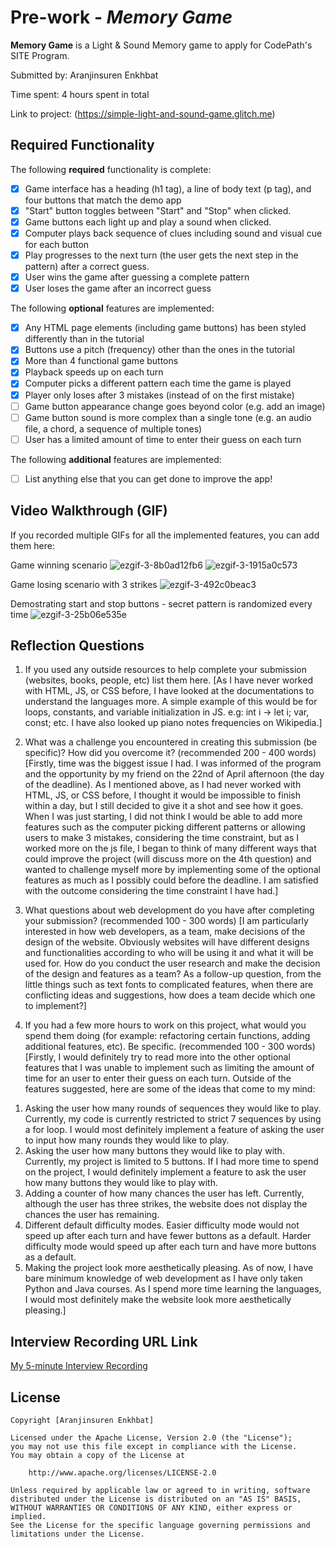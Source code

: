 # Pre-work - _Memory Game_

**Memory Game** is a Light & Sound Memory game to apply for CodePath's SITE Program.

Submitted by: Aranjinsuren Enkhbat

Time spent: 4 hours spent in total

Link to project: (https://simple-light-and-sound-game.glitch.me)

## Required Functionality

The following **required** functionality is complete:

- [x] Game interface has a heading (h1 tag), a line of body text (p tag), and four buttons that match the demo app
- [x] "Start" button toggles between "Start" and "Stop" when clicked.
- [x] Game buttons each light up and play a sound when clicked.
- [x] Computer plays back sequence of clues including sound and visual cue for each button
- [x] Play progresses to the next turn (the user gets the next step in the pattern) after a correct guess.
- [x] User wins the game after guessing a complete pattern
- [x] User loses the game after an incorrect guess

The following **optional** features are implemented:

- [x] Any HTML page elements (including game buttons) has been styled differently than in the tutorial
- [x] Buttons use a pitch (frequency) other than the ones in the tutorial
- [x] More than 4 functional game buttons
- [x] Playback speeds up on each turn
- [x] Computer picks a different pattern each time the game is played
- [x] Player only loses after 3 mistakes (instead of on the first mistake)
- [ ] Game button appearance change goes beyond color (e.g. add an image)
- [ ] Game button sound is more complex than a single tone (e.g. an audio file, a chord, a sequence of multiple tones)
- [ ] User has a limited amount of time to enter their guess on each turn

The following **additional** features are implemented:

- [ ] List anything else that you can get done to improve the app!

## Video Walkthrough (GIF)

If you recorded multiple GIFs for all the implemented features, you can add them here:

Game winning scenario
![ezgif-3-8b0ad12fb6](https://user-images.githubusercontent.com/62941804/164871988-2ed4c858-1af6-4608-9918-204957849df8.gif)
![ezgif-3-1915a0c573](https://user-images.githubusercontent.com/62941804/164872249-97cc8179-46d6-458f-bf4c-68123a0cfb5b.gif)

Game losing scenario with 3 strikes
![ezgif-3-492c0beac3](https://user-images.githubusercontent.com/62941804/164872571-58311354-84e2-41ef-a58a-0b5a1eb7f15e.gif)

Demostrating start and stop buttons - secret pattern is randomized every time
![ezgif-3-25b06e535e](https://user-images.githubusercontent.com/62941804/164872594-c609a2a5-c040-4c1a-867e-ae242d65bb77.gif)

## Reflection Questions

1. If you used any outside resources to help complete your submission (websites, books, people, etc) list them here.
   [As I have never worked with HTML, JS, or CSS before, I have looked at the documentations to understand the languages more.
   A simple example of this would be for loops, constants, and variable initialization in JS. e.g: int i -> let i; var, const; etc.
   I have also looked up piano notes frequencies on Wikipedia.]

2. What was a challenge you encountered in creating this submission (be specific)? How did you overcome it? (recommended 200 - 400 words)
   [Firstly, time was the biggest issue I had. I was informed of the program and the opportunity by my friend on the 22nd of April afternoon (the day of the deadline).
   As I mentioned above, as I had never worked with HTML, JS, or CSS before, I thought it would be impossible to finish within a day, but I still decided to give it a shot and see how it goes.
   When I was just starting, I did not think I would be able to add more features such as the computer picking different patterns or allowing users to make 3 mistakes, considering the time constraint,
   but as I worked more on the js file, I began to think of many different ways that could improve the project (will discuss more on the 4th question) and wanted to challenge myself
   more by implementing some of the optional features as much as I possibly could before the deadline. I am satisfied with the outcome considering the time constraint I have had.]

3. What questions about web development do you have after completing your submission? (recommended 100 - 300 words)
   [I am particularly interested in how web developers, as a team, make decisions of the design of the website.
   Obviously websites will have different designs and functionalities according to who will be using it and what it will be used for. How do you conduct the user research and make the decision of the design and features as a team?
   As a follow-up question, from the little things such as text fonts to complicated features, when there are conflicting ideas and suggestions, how does a team decide which one to implement?]

4. If you had a few more hours to work on this project, what would you spend them doing (for example: refactoring certain functions, adding additional features, etc). Be specific. (recommended 100 - 300 words)
   [Firstly, I would definitely try to read more into the other optional features that I was unable to implement such as limiting the amount of time for an user to enter their guess on each turn.
   Outside of the features suggested, here are some of the ideas that come to my mind:

1) Asking the user how many rounds of sequences they would like to play. Currently, my code is currently restricted to strict 7 sequences by using a for loop.
   I would most definitely implement a feature of asking the user to input how many rounds they would like to play.
2) Asking the user how many buttons they would like to play with.
   Currently, my project is limited to 5 buttons. If I had more time to spend on the project, I would definitely implement a feature to ask the user how many buttons they would like to play with.
3) Adding a counter of how many chances the user has left.
   Currently, although the user has three strikes, the website does not display the chances the user has remaining.
4) Different default difficulty modes.
   Easier difficulty mode would not speed up after each turn and have fewer buttons as a default.
   Harder difficulty mode would speed up after each turn and have more buttons as a default.
5) Making the project look more aesthetically pleasing.
   As of now, I have bare minimum knowledge of web development as I have only taken Python and Java courses.
   As I spend more time learning the languages, I would most definitely make the website look more aesthetically pleasing.]

## Interview Recording URL Link

[My 5-minute Interview Recording](your-link-here)

## License

    Copyright [Aranjinsuren Enkhbat]

    Licensed under the Apache License, Version 2.0 (the "License");
    you may not use this file except in compliance with the License.
    You may obtain a copy of the License at

        http://www.apache.org/licenses/LICENSE-2.0

    Unless required by applicable law or agreed to in writing, software
    distributed under the License is distributed on an "AS IS" BASIS,
    WITHOUT WARRANTIES OR CONDITIONS OF ANY KIND, either express or implied.
    See the License for the specific language governing permissions and
    limitations under the License.
